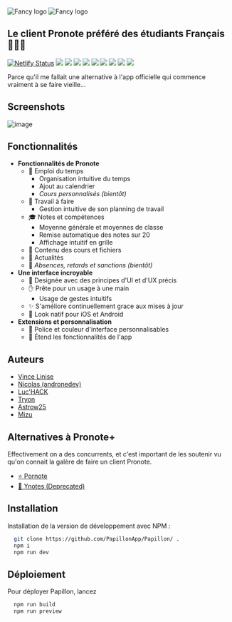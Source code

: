 ###
![Fancy logo](https://user-images.githubusercontent.com/32978709/205462880-7378001b-85f9-46d1-9d01-0cec239f0988.png#gh-dark-mode-only)
![Fancy logo](https://user-images.githubusercontent.com/32978709/205462849-07ccfbe3-5d5e-46cd-83c4-e8a8ef116670.png#gh-light-mode-only)
## Le client Pronote préféré des étudiants Français 👀✨🎉

[![Netlify Status](https://api.netlify.com/api/v1/badges/d8a997b3-fd39-4ea4-9800-3d47fac44b26/deploy-status)](https://app.netlify.com/sites/pronoteplus-v4/deploys)
![](https://img.shields.io/github/license/PapillonApp/Papillon)
![](https://img.shields.io/website?url=http%3A%2F%2Fv4.pronote.plus%2F)
![](https://img.shields.io/github/issues/PapillonApp/Papillon)
![](https://img.shields.io/github/issues-pr/PapillonApp/Papillon)
![](https://img.shields.io/github/languages/top/PapillonApp/Papillon)
![](https://img.shields.io/github/repo-size/PapillonApp/Papillon)
![](https://img.shields.io/discord/1014931881906675712)
![](https://img.shields.io/github/forks/PapillonApp/Papillon?style=social)
![](https://img.shields.io/github/stars/PapillonApp/Papillon?style=social)

Parce qu'il me fallait une alternative à l'app officielle qui commence vraiment à se faire vieille...

## Screenshots

![image](https://user-images.githubusercontent.com/32978709/205466858-7a17fb9f-feb1-46d0-a4a7-d8aec94e1cd0.png)

## Fonctionnalités

* **Fonctionnalités de Pronote**
    - 📆 Emploi du temps
        + Organisation intuitive du temps
        + Ajout au calendrier
        + *Cours personnalisés (bientôt)*
    - 📑 Travail à faire
        + Gestion intuitive de son planning de travail
    - 🎓 Notes et compétences
        + Moyenne générale et moyennes de classe
        + Remise automatique des notes sur 20
        + Affichage intuitif en grille
    - 📂 Contenu des cours et fichiers
    - 📰 Actualités
    - 🚪 *Absences, retards et sanctions (bientôt)*
* **Une interface incroyable**
    - 🎨 Designée avec des principes d'UI et d'UX précis
    - ✋ Prête pour un usage à une main
        + Usage de gestes intuitifs
    - ✨ S'améliore continuellement grace aux mises à jour
    - 📱 Look natif pour iOS et Android
* **Extensions et personnalisation**
    - 🕺 Police et couleur d'interface personnalisables
    - 🤯 Étend les fonctionnalités de l'app


## Auteurs

- [Vince Linise](https://github.com/ecnivtwelve)
- [Nicolas (andronedev)](https://github.com/andronedev)
- [Luc'HACK](https://github.com/lucas-luchack)
- [Tryon](https://github.com/tryon-dev)
- [Astrow25](https://github.com/Astrow25)
- [Mizu](https://github.com/Rexxt)

## Alternatives à Pronote+
Effectivement on a des concurrents, et c'est important de les soutenir vu qu'on connait la galère de faire un client Pronote.

- [⭐️ Pornote](https://github.com/Vexcited/pornote)
- [📌 Ynotes (Deprecated)](https://github.com/EduWireApps/ynotes)

## Installation

Installation de la version de développement avec NPM :

```bash
  git clone https://github.com/PapillonApp/Papillon/ .
  npm i
  npm run dev
```
    
## Déploiement

Pour déployer Papillon, lancez 

```bash
  npm run build
  npm run preview
```

